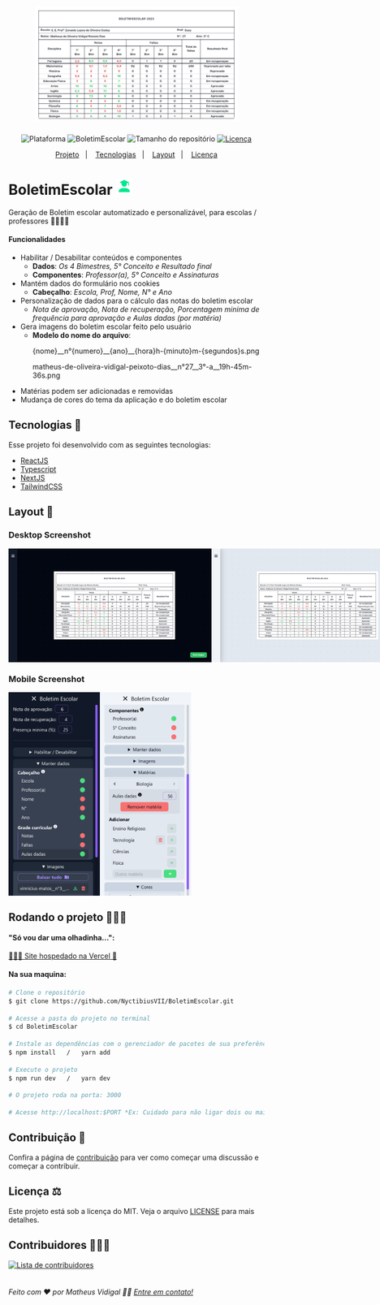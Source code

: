 <h1 align="center">
    <img src=".github/modelo-boletim-escolar.png" width="400" alt="Logo BoletimEscolar">
</h1>
<p align="center">
    <img alt="Plataforma" src="https://img.shields.io/static/v1?label=Plataforma&message=Web&color=000000&labelColor=00E88F">
    <img alt="BoletimEscolar" src="https://img.shields.io/static/v1?label=Version&message=3.25.68&color=000000&labelColor=00E88F">
    <img alt="Tamanho do repositório" src="https://img.shields.io/github/repo-size/NyctibiusVII/BoletimEscolar?color=000000&labelColor=00E88F">
    <a href="https://github.com/NyctibiusVII/BoletimEscolar/blob/main/LICENSE">
        <img alt="Licença" src="https://img.shields.io/static/v1?label=License&message=MIT&color=000000&labelColor=00E88F">
    </a>
</p>
<p align="center">
    <a href="#boletimescolar-">Projeto</a>&nbsp;&nbsp;&nbsp;|&nbsp;&nbsp;&nbsp;
    <a href="#tecnologias-">Tecnologias</a>&nbsp;&nbsp;&nbsp;|&nbsp;&nbsp;&nbsp;
    <a href="#layout-">Layout</a>&nbsp;&nbsp;&nbsp;|&nbsp;&nbsp;&nbsp;
    <a href="#licença-%EF%B8%8F">Licença</a>
</p>

# BoletimEscolar <img src=".github/favicon.svg" width="32" alt="favicon">
Geração de Boletim escolar automatizado e personalizável, para escolas / professores 👩🏻‍🏫📄

#### Funcionalidades
* Habilitar / Desabilitar conteúdos e componentes
    * __Dados__: _Os 4 Bimestres, 5° Conceito e Resultado final_
    * __Componentes__: _Professor(a), 5° Conceito e Assinaturas_
* Mantém dados do formulário nos cookies
    * __Cabeçalho__: _Escola, Prof, Nome, N° e Ano_
* Personalização de dados para o cálculo das notas do boletim escolar
    * _Nota de aprovação, Nota de recuperação, Porcentagem minima de frequência para aprovação e Aulas dadas (por matéria)_
* Gera imagens do boletim escolar feito pelo usuário
    * __Modelo do nome do arquivo__:
        <p>{nome}__n°{numero}__{ano}__{hora}h-{minuto}m-{segundos}s.png</p>
        <p>matheus-de-oliveira-vidigal-peixoto-dias__n°27__3°-a__19h-45m-36s.png</p>
* Matérias podem ser adicionadas e removidas
* Mudança de cores do tema da aplicação e do boletim escolar

## Tecnologias 🚀
Esse projeto foi desenvolvido com as seguintes tecnologias:
- [ReactJS](https://pt-br.reactjs.org)
- [Typescript](https://www.typescriptlang.org)
- [NextJS](https://nextjs.org)
- [TailwindCSS](https://tailwindcss.com)

## Layout 🚧
### Desktop Screenshot
<div style="display: flex; flex-direction: 'column'; align-items: 'center';">
<!-- Responsive, 1366 x 768, 50% (Laptop L - 1366px) -->
    <img width="400px" src=".github/home-desktop-dark.png">
    <img width="400px" src=".github/home-desktop-light.png">
</div>

### Mobile Screenshot
<div style="display: flex; flex-direction: 'row';">
<!-- Responsive, 320 x 711, 75% (Mobile X11T - 320px) -->
    <img width="180px" src=".github/home-mobile-dark.png">
    <img width="180px" src=".github/home-mobile-light.png">
</div>

## Rodando o projeto 🚴🏻‍♂️
#### "Só vou dar uma olhadinha...":
  <a href="https://boletim-escolar.vercel.app">👩🏻‍🏫 Site hospedado na Vercel 📄</a>

#### Na sua maquina:
```bash
# Clone o repositório
$ git clone https://github.com/NyctibiusVII/BoletimEscolar.git

# Acesse a pasta do projeto no terminal
$ cd BoletimEscolar

# Instale as dependências com o gerenciador de pacotes de sua preferência
$ npm install   /   yarn add

# Execute o projeto
$ npm run dev   /   yarn dev

# O projeto roda na porta: 3000

# Acesse http://localhost:$PORT *Ex: Cuidado para não ligar dois ou mais projetos na mesma porta.
```

## Contribuição 💭
Confira a página de [contribuição](./CONTRIBUTING) para ver como começar uma discussão e começar a contribuir.

## Licença ⚖️
Este projeto está sob a licença do MIT. Veja o arquivo [LICENSE](https://github.com/NyctibiusVII/BoletimEscolar/blob/main/LICENSE) para mais detalhes.

## Contribuidores 🦸🏻‍♂️
<a href="https://github.com/NyctibiusVII/BoletimEscolar/graphs/contributors">
    <img src="https://contributors-img.web.app/image?repo=NyctibiusVII/BoletimEscolar&max=500" alt="Lista de contribuidores" width="15%"/>
</a>

<br/>
<br/>

###### Feito com ❤️ por Matheus Vidigal 👋🏻 [Entre em contato!](https://www.linkedin.com/in/matheus-vidigal-nyctibiusvii)